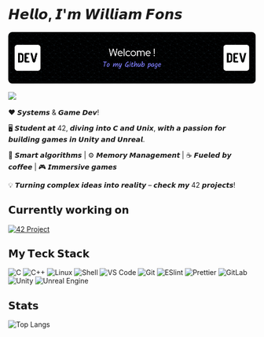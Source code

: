 # 𝙃𝙚𝙡𝙡𝙤, 𝙄'𝙢 𝙒𝙞𝙡𝙡𝙞𝙖𝙢 𝙁𝙤𝙣𝙨

![Header](./github-header.png)

[![](https://img.shields.io/badge/-@wifons-%23181717?style=flat-square&logo=github)](https://github.com/wifons)

❤️ 𝙎𝙮𝙨𝙩𝙚𝙢𝙨 & 𝙂𝙖𝙢𝙚 𝘿𝙚𝙫!

🖥️ 𝙎𝙩𝙪𝙙𝙚𝙣𝙩 𝙖𝙩 42, 𝙙𝙞𝙫𝙞𝙣𝙜 𝙞𝙣𝙩𝙤 𝘾 𝙖𝙣𝙙 𝙐𝙣𝙞𝙭, 𝙬𝙞𝙩𝙝 𝙖 𝙥𝙖𝙨𝙨𝙞𝙤𝙣 𝙛𝙤𝙧 𝙗𝙪𝙞𝙡𝙙𝙞𝙣𝙜 𝙜𝙖𝙢𝙚𝙨 𝙞𝙣 𝙐𝙣𝙞𝙩𝙮 𝙖𝙣𝙙 𝙐𝙣𝙧𝙚𝙖𝙡.

👾 𝙎𝙢𝙖𝙧𝙩 𝙖𝙡𝙜𝙤𝙧𝙞𝙩𝙝𝙢𝙨 | ⚙️ 𝙈𝙚𝙢𝙤𝙧𝙮 𝙈𝙖𝙣𝙖𝙜𝙚𝙢𝙚𝙣𝙩 | ☕️ 𝙁𝙪𝙚𝙡𝙚𝙙 𝙗𝙮 𝙘𝙤𝙛𝙛𝙚𝙚 | 🎮 𝙄𝙢𝙢𝙚𝙧𝙨𝙞𝙫𝙚 𝙜𝙖𝙢𝙚𝙨

💡 𝙏𝙪𝙧𝙣𝙞𝙣𝙜 𝙘𝙤𝙢𝙥𝙡𝙚𝙭 𝙞𝙙𝙚𝙖𝙨 𝙞𝙣𝙩𝙤 𝙧𝙚𝙖𝙡𝙞𝙩𝙮 – 𝙘𝙝𝙚𝙘𝙠 𝙢𝙮 42 𝙥𝙧𝙤𝙟𝙚𝙘𝙩𝙨!

## 𝗖𝘂𝗿𝗿𝗲𝗻𝘁𝗹𝘆 𝘄𝗼𝗿𝗸𝗶𝗻𝗴 𝗼𝗻

[![42 Project](https://svg.bookmark.style/api?url=https://github.com/Wifons/42&mode=light&style=horizontal)](https://github.com/Wifons/42)

## 𝗠𝘆 𝗧𝗲𝗰𝗸 𝗦𝘁𝗮𝗰𝗸

![C](https://img.shields.io/badge/-C-%2300599C?style=flat-square&logo=c&logoColor=ffffff)
![C++](https://img.shields.io/badge/-C++-00599C?style=flat-square&logo=c%2B%2B&logoColor=white)
![Linux](https://img.shields.io/badge/-Linux-FCC624?style=flat-square&logo=linux&logoColor=black)
![Shell](https://img.shields.io/badge/-Shell-%23121011?style=flat-square&logo=gnu-bash&logoColor=white)
![VS Code](https://img.shields.io/badge/-VSCode-%23007ACC?style=flat-square&logo=visual-studio-code)
![Git](https://img.shields.io/badge/-Git-%23F05032?style=flat-square&logo=git&logoColor=%23ffffff)
![ESlint](https://img.shields.io/badge/-ESLint-%234B32C3?style=flat-square&logo=eslint)
![Prettier](https://img.shields.io/badge/-Prettier-%23F7B93E?style=flat-square&logo=prettier&logoColor=ffffff)
![GitLab](https://img.shields.io/badge/-GitLab-FCA121?style=flat-square&logo=gitlab)
![Unity](https://img.shields.io/badge/-Unity-000000?style=flat-square&logo=unity&logoColor=white)
![Unreal Engine](https://img.shields.io/badge/-Unreal%20Engine-313131?style=flat-square&logo=unreal-engine&logoColor=white)

## 𝗦𝘁𝗮𝘁𝘀

![Top Langs](https://github-readme-stats.vercel.app/api/top-langs/?username=wifons&hide_progress=true)
